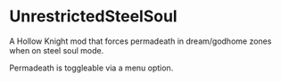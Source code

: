 # UnrestrictedSteelSoul

A Hollow Knight mod that forces permadeath in dream/godhome zones when on steel soul mode.

Permadeath is toggleable via a menu option.
